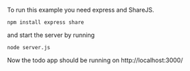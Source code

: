 To run this example you need express and ShareJS.

    npm install express share

and start the server by running

    node server.js

Now the todo app should be running on http://localhost:3000/
